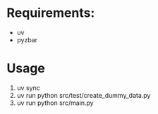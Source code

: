 # Requirements:
- uv
- pyzbar

# Usage
1. uv sync
2. uv run python src/test/create_dummy_data.py
3. uv run python src/main.py
  
